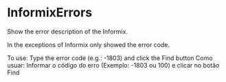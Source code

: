 # InformixErrors

Show the error description of the Informix. 

In the exceptions of Informix only showed the error code.

To use: Type the error code (e.g.: -1803) and click the Find button
     Como usuar: Informar o código do erro (Exemplo: -1803 ou 100) e clicar no botão Find
